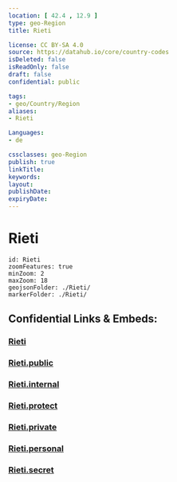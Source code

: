 ```yaml
---
location: [ 42.4 , 12.9 ] 
type: geo-Region
title: Rieti

license: CC BY-SA 4.0
source: https://datahub.io/core/country-codes
isDeleted: false
isReadOnly: false
draft: false
confidential: public

tags:
- geo/Country/Region
aliases:
- Rieti

Languages:
- de

cssclasses: geo-Region
publish: true
linkTitle: 
keywords: 
layout: 
publishDate: 
expiryDate: 
---
```


# Rieti

```leaflet
id: Rieti
zoomFeatures: true 
minZoom: 2 
maxZoom: 18
geojsonFolder: ./Rieti/
markerFolder: ./Rieti/
```


## Confidential Links & Embeds: 

### [Rieti](/_Standards/Earth/Continent/Europe/Europe~South/Italy/regions~Italy/Lazio/Rieti.md) 

### [Rieti.public](/_public/Earth/Continent/Europe/Europe~South/Italy/regions~Italy/Lazio/Rieti.public.md) 

### [Rieti.internal](/_internal/Earth/Continent/Europe/Europe~South/Italy/regions~Italy/Lazio/Rieti.internal.md) 

### [Rieti.protect](/_protect/Earth/Continent/Europe/Europe~South/Italy/regions~Italy/Lazio/Rieti.protect.md) 

### [Rieti.private](/_private/Earth/Continent/Europe/Europe~South/Italy/regions~Italy/Lazio/Rieti.private.md) 

### [Rieti.personal](/_personal/Earth/Continent/Europe/Europe~South/Italy/regions~Italy/Lazio/Rieti.personal.md) 

### [Rieti.secret](/_secret/Earth/Continent/Europe/Europe~South/Italy/regions~Italy/Lazio/Rieti.secret.md)

